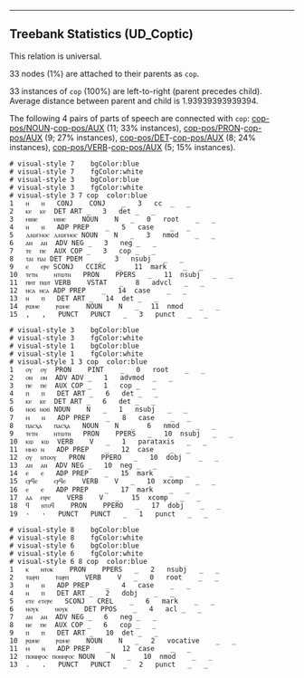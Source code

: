 

--------------------------------------------------------------------------------

## Treebank Statistics (UD_Coptic)

This relation is universal.

33 nodes (1%) are attached to their parents as `cop`.

33 instances of `cop` (100%) are left-to-right (parent precedes child).
Average distance between parent and child is 1.93939393939394.

The following 4 pairs of parts of speech are connected with `cop`: [cop-pos/NOUN]()-[cop-pos/AUX]() (11; 33% instances), [cop-pos/PRON]()-[cop-pos/AUX]() (9; 27% instances), [cop-pos/DET]()-[cop-pos/AUX]() (8; 24% instances), [cop-pos/VERB]()-[cop-pos/AUX]() (5; 15% instances).


~~~ conllu
# visual-style 7	bgColor:blue
# visual-style 7	fgColor:white
# visual-style 3	bgColor:blue
# visual-style 3	fgColor:white
# visual-style 3 7 cop	color:blue
1	ⲏ	ⲏ	CONJ	CONJ	_	3	cc	_	_
2	ⲕⲉ	ⲕⲉ	DET	ART	_	3	det	_	_
3	ⲙⲓⲛⲉ	ⲙⲓⲛⲉ	NOUN	N	_	0	root	_	_
4	ⲛ	ⲛ	ADP	PREP	_	5	case	_	_
5	ⲇⲓⲱⲅⲙⲟⲥ	ⲇⲓⲱⲅⲙⲟⲥ	NOUN	N	_	3	nmod	_	_
6	ⲁⲛ	ⲁⲛ	ADV	NEG	_	3	neg	_	_
7	ⲧⲉ	ⲡⲉ	AUX	COP	_	3	cop	_	_
8	ⲧⲁⲓ	ⲡⲁⲓ	DET	PDEM	_	3	nsubj	_	_
9	ⲉ	ⲉⲣⲉ	SCONJ	CCIRC	_	11	mark	_	_
10	ⲧⲉⲧⲛ	ⲛⲧⲱⲧⲛ	PRON	PPERS	_	11	nsubj	_	_
11	ⲡⲏⲧ	ⲡⲱⲧ	VERB	VSTAT	_	8	advcl	_	_
12	ⲛⲥⲁ	ⲛⲥⲁ	ADP	PREP	_	14	case	_	_
13	ⲛ	ⲡ	DET	ART	_	14	det	_	_
14	ⲣⲱⲙⲉ	ⲣⲱⲙⲉ	NOUN	N	_	11	nmod	_	_
15	,	,	PUNCT	PUNCT	_	3	punct	_	_

~~~


~~~ conllu
# visual-style 3	bgColor:blue
# visual-style 3	fgColor:white
# visual-style 1	bgColor:blue
# visual-style 1	fgColor:white
# visual-style 1 3 cop	color:blue
1	ⲟⲩ	ⲟⲩ	PRON	PINT	_	0	root	_	_
2	ⲟⲛ	ⲟⲛ	ADV	ADV	_	1	advmod	_	_
3	ⲡⲉ	ⲡⲉ	AUX	COP	_	1	cop	_	_
4	ⲡ	ⲡ	DET	ART	_	6	det	_	_
5	ⲕⲉ	ⲕⲉ	DET	ART	_	6	det	_	_
6	ⲛⲟϭ	ⲛⲟϭ	NOUN	N	_	1	nsubj	_	_
7	ⲙ	ⲛ	ADP	PREP	_	8	case	_	_
8	ⲡⲁⲥⲭⲁ	ⲡⲁⲥⲭⲁ	NOUN	N	_	6	nmod	_	_
9	ⲧⲉⲧⲛ	ⲛⲧⲱⲧⲛ	PRON	PPERS	_	10	nsubj	_	_
10	ⲕⲱ	ⲕⲱ	VERB	V	_	1	parataxis	_	_
11	ⲙⲙⲟ	ⲛ	ADP	PREP	_	12	case	_	_
12	ⲟⲩ	ⲛⲧⲟⲟⲩ	PRON	PPERO	_	10	dobj	_	_
13	ⲁⲛ	ⲁⲛ	ADV	NEG	_	10	neg	_	_
14	ⲉ	ⲉ	ADP	PREP	_	15	mark	_	_
15	ⲥⲣϥⲉ	ⲥⲣϥⲉ	VERB	V	_	10	xcomp	_	_
16	ⲉ	ⲉ	ADP	PREP	_	17	mark	_	_
17	ⲁⲁ	ⲉⲓⲣⲉ	VERB	V	_	15	xcomp	_	_
18	ϥ	ⲛⲧⲟϥ	PRON	PPERO	_	17	dobj	_	_
19	·	·	PUNCT	PUNCT	_	1	punct	_	_

~~~


~~~ conllu
# visual-style 8	bgColor:blue
# visual-style 8	fgColor:white
# visual-style 6	bgColor:blue
# visual-style 6	fgColor:white
# visual-style 6 8 cop	color:blue
1	ⲕ	ⲛⲧⲟⲕ	PRON	PPERS	_	2	nsubj	_	_
2	ⲧⲱⲣⲡ	ⲧⲱⲣⲡ	VERB	V	_	0	root	_	_
3	ⲛ	ⲛ	ADP	PREP	_	4	case	_	_
4	ⲛ	ⲡ	DET	ART	_	2	dobj	_	_
5	ⲉⲧⲉ	ⲉⲧⲉⲣⲉ	SCONJ	CREL	_	6	mark	_	_
6	ⲛⲟⲩⲕ	ⲛⲟⲩⲕ	DET	PPOS	_	4	acl	_	_
7	ⲁⲛ	ⲁⲛ	ADV	NEG	_	6	neg	_	_
8	ⲛⲉ	ⲡⲉ	AUX	COP	_	6	cop	_	_
9	ⲡ	ⲡ	DET	ART	_	10	det	_	_
10	ⲣⲱⲙⲉ	ⲣⲱⲙⲉ	NOUN	N	_	2	vocative	_	_
11	ⲙ	ⲛ	ADP	PREP	_	12	case	_	_
12	ⲡⲟⲛⲏⲣⲟⲥ	ⲡⲟⲛⲏⲣⲟⲥ	NOUN	N	_	10	nmod	_	_
13	.	.	PUNCT	PUNCT	_	2	punct	_	_

~~~


